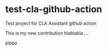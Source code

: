 # test-cla-github-action
Test project for CLA Assistant github action

This is my new contribution blablabla ...



pippo
